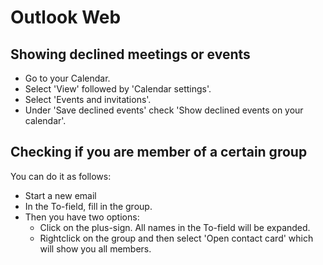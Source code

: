 # Outlook Web

## Showing declined meetings or events

* Go to your Calendar.
* Select 'View' followed by 'Calendar settings'.
* Select 'Events and invitations'.
* Under 'Save declined events' check 'Show declined events on your calendar'.

## Checking if you are member of a certain group

You can do it as follows:

* Start a new email
* In the To-field, fill in the group.
* Then you have two options:
  * Click on the plus-sign.  All names in the To-field will be expanded.
  * Rightclick on the group and then select 'Open contact card' which will show you all members.
